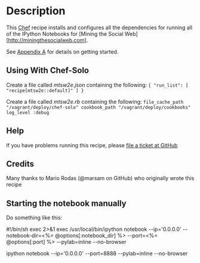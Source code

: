 # Description

This [Chef](http://www.opscode.com/chef/) recipe installs and configures all the dependencies for running all of the IPython Notebooks for [Mining the Social Web][http://miningthesocialweb.com].

See [Appendix A](http://nbviewer.ipython.org/urls/raw.github.com/ptwobrussell/Mining-the-Social-Web-2nd-Edition/master/ipynb/_Appendix%20A%20-%20Virtual%20Machine%20Experience.ipynb) for details on getting started.

## Using With Chef-Solo

Create a file called *mtsw2e.json* containing the following:
`
{
  "run_list": [ "recipe[mtsw2e::default]" ]
 }
`

Create a file called *mtsw2e.rb* containing the following:
`
file_cache_path "/vagrant/deploy/chef-solo"
cookbook_path "/vagrant/deploy/cookbooks"
log_level :debug
`

## Help

If you have problems running this recipe, please [file a ticket at GitHub](https://github.com/ptwobrussell/Mining-the-Social-Web-2nd-Edition/issues)

## Credits

Many thanks to Mario Rodas (@marsam on GitHub) who originally wrote this recipe

## Starting the notebook manually

Do something like this:


   #!/bin/sh
   exec 2>&1
   exec /usr/local/bin/ipython notebook --ip='0.0.0.0' --notebook-dir=<%= @options[:notebook_dir] %> --port=<%= @options[:port] %> --pylab=inline --no-browser


ipython notebook --ip='0.0.0.0' --port=8888 --pylab=inline --no-browser

